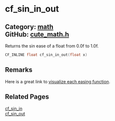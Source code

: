 [](../header.md ':include')

# cf_sin_in_out

Category: [math](/api_reference?id=math)  
GitHub: [cute_math.h](https://github.com/RandyGaul/cute_framework/blob/master/include/cute_math.h)  
---

Returns the sin ease of a float from 0.0f to 1.0f.

```cpp
CF_INLINE float cf_sin_in_out(float x)
```

## Remarks

Here is a great link to [visualize each easing function](https://easings.net/).

## Related Pages

[cf_sin_in](/math/cf_sin_in.md)  
[cf_sin_out](/math/cf_sin_out.md)  
